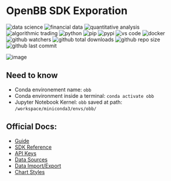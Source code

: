 # OpenBB SDK Exporation

![data science](https://flat.badgen.net/badge/~/data%20science/gray)
![financial data](https://flat.badgen.net/badge/~/financial%20data/gray)
![quantitative analysis](https://flat.badgen.net/badge/~/quantitative%20analysis/gray)
![algorithmic trading](https://flat.badgen.net/badge/~/algorithmic%20trading/gray)
![python](https://flat.badgen.net/pypi/python/black)
![pip](https://flat.badgen.net/pypi/v/pip)
![pypi](https://flat.badgen.net/badge/icon/pypi?icon=pypi&label)
![vs code](https://flat.badgen.net/badge/icon/vs%20code?icon=visualstudio&label)
![docker](https://flat.badgen.net/badge/icon/docker?icon=docker&label)
![github watchers](https://flat.badgen.net/github/watchers/dMLTquant/openbb_sdk_exporation?icon=github)
![github total downloads](https://img.shields.io/github/downloads/dMLTquant/openbb_sdk_exporation/total?logo=GitHub&style=flat-square)
![github repo size](https://img.shields.io/github/repo-size/dMLTquant/openbb_sdk_exporation?logo=GitHub&style=flat-square)
![github last commit](https://img.shields.io/github/last-commit/dMLTquant/openbb_sdk_exporation?logo=GitHub&style=flat-square)

![image](https://user-images.githubusercontent.com/61799047/205105036-81a4374a-71da-4f92-a714-8e6bd6b60f26.png)

## Need to know

- Conda environement name: `obb` 
- Conda environment inside a terminal: `conda activate obb`
- Jupyter Notebook Kernel: `obb` saved at path: `/workspace/miniconda3/envs/obb/`

## Official Docs:

- [Guide](https://docs.openbb.co/sdk/)
- [SDK Reference](https://docs.openbb.co/sdk/reference)
- [API Keys](https://docs.openbb.co/sdk/guides/advanced/api-keys)
- [Data Sources](https://docs.openbb.co/sdk/guides/advanced/changing-sources)
- [Data Import/Export](https://docs.openbb.co/sdk/guides/advanced/data)
- [Chart Styles](https://docs.openbb.co/sdk/guides/advanced/chart-styling)

